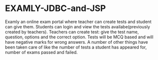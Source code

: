 # EXAMLY-JDBC-and-JSP
Examly an online exam portal where teacher can create tests and student can give them.
Students can login and view the tests availabe(previously created by teachers).
Teachers can create test: give the test name, question, options and the correct option.
Tests will be MCQ based and will have negative marks for wrong answers. 
A number of other things have been taken care of like the number of tests a student has appeared for, number of exams passed and failed. 

